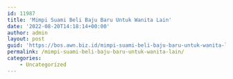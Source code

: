 ```yaml
---
id: 11987
title: 'Mimpi Suami Beli Baju Baru Untuk Wanita Lain'
date: '2022-08-20T14:18:14+00:00'
author: admin
layout: post
guid: 'https://bos.awn.biz.id/mimpi-suami-beli-baju-baru-untuk-wanita-lain/'
permalink: /mimpi-suami-beli-baju-baru-untuk-wanita-lain/
categories:
    - Uncategorized
---
```



